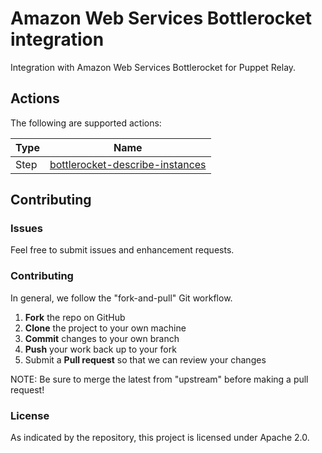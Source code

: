 # Amazon Web Services Bottlerocket integration

Integration with Amazon Web Services Bottlerocket for Puppet Relay.

## Actions

The following are supported actions: 

|   Type    |  Name              |
|-----------|--------------------|
| Step      | [bottlerocket-describe-instances](/actions/steps/bottlerocket-describe-instances)  | 


## Contributing

### Issues

Feel free to submit issues and enhancement requests.

### Contributing

In general, we follow the "fork-and-pull" Git workflow.

 1. **Fork** the repo on GitHub
 2. **Clone** the project to your own machine
 3. **Commit** changes to your own branch
 4. **Push** your work back up to your fork
 5. Submit a **Pull request** so that we can review your changes

NOTE: Be sure to merge the latest from "upstream" before making a pull request!

### License

As indicated by the repository, this project is licensed under Apache 2.0.